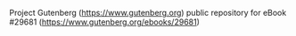 Project Gutenberg (https://www.gutenberg.org) public repository for eBook #29681 (https://www.gutenberg.org/ebooks/29681)
